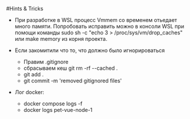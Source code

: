 #Hints & Tricks

- При разработке в WSL процесс Vmmem со временем отьедает много памяти. Попробовать исправить можно в консоли WSL
  при помощи команды sudo sh -c "echo 3 > /proc/sys/vm/drop_caches" или make memory из корня проекта.

- Если закомитили что то, что должно было игнорироваться
  - Правим .gitignore
  - сбрасываем кеш git rm -rf --cached .
  - git add .
  - git commit -m 'removed gitignored files'

- Лог docker:
  - docker compose logs -f
  - docker logs pet-vue-node-1